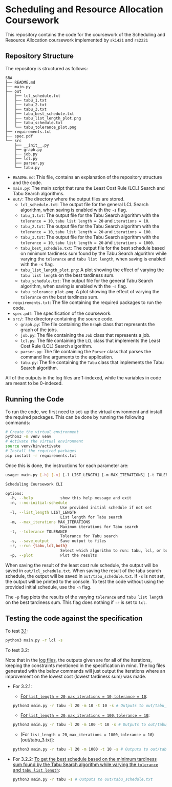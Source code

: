# Scheduling and Resource Allocation Coursework

This repository contains the code for the coursework of the Scheduling and Resource Allocation coursework implemented by `sk1421` and `rs2221`

## Repository Structure

The repository is structured as follows:

``` tree
SRA
├── README.md
├── main.py
├── out
│   ├── lcl_schedule.txt
│   ├── tabu_1.txt
│   ├── tabu_2.txt
│   ├── tabu_3.txt
│   ├── tabu_best_schedule.txt
│   ├── tabu_list_length_plot.png
│   ├── tabu_schedule.txt
│   └── tabu_tolerance_plot.png
├── requirements.txt
├── spec.pdf
└── src
    ├── __init__.py
    ├── graph.py
    ├── job.py
    ├── lcl.py
    ├── parser.py
    └── tabu.py
```

- `README.md`: This file, contains an explanation of the repository structure and the code.
- `main.py`: The main script that runs the Least Cost Rule (LCL) Search and Tabu Search algorithms.
- `out/`: The directory where the output files are stored.
  - `lcl_schedule.txt`: The output file for the general LCL Search algorithm, when saving is enabled with the `-s` flag.
  - `tabu_1.txt`: The output file for the Tabu Search algorithm with the `tolerance = 10`, `tabu list length = 20` and `iterations = 10`.
  - `tabu_2.txt`: The output file for the Tabu Search algorithm with the `tolerance = 10`, `tabu list length = 20` and `iterations = 100`.
  - `tabu_3.txt`: The output file for the Tabu Search algorithm with the `tolerance = 10`, `tabu list length = 20` and `iterations = 1000`.
  - `tabu_best_schedule.txt`: The output file for the best schedule based on minimum tardiness sum found by the Tabu Search algorithm while varying the `tolerance` and `tabu list length`, when saving is enabled with the `-s` flag.
  - `tabu_list_length_plot.png`: A plot showing the effect of varying the `tabu list length` on the best tardiness sum.
  - `tabu_schedule.txt`: The output file for the general Tabu Search algorithm, when saving is enabled with the `-s` flag.
  - `tabu_tolerance_plot.png`: A plot showing the effect of varying the `tolerance` on the best tardiness sum.
- `requirements.txt`: The file containing the required packages to run the code.
- `spec.pdf`: The specification of the coursework.
- `src/`: The directory containing the source code.
  - `graph.py`: The file containing the `Graph` class that represents the graph of the jobs.
  - `job.py`: The file containing the `Job` class that represents a job.
  - `lcl.py`: The file containing the `LCL` class that implements the Least Cost Rule (LCL) Search algorithm.
  - `parser.py`: The file containing the `Parser` class that parses the command line arguments to the application.
  - `tabu.py`: The file containing the `Tabu` class that implements the Tabu Search algorithm.

All of the outputs in the log files are 1-indexed, while the variables in code are meant to be 0-indexed.

## Running the Code

To run the code, we first need to set-up the virtual environment and install the required packages. This can be done by running the following commands:

``` bash
# Create the virtual environment
python3 -m venv venv
# Activate the virtual environment
source venv/bin/activate
# Install the required packages
pip install -r requirements.txt
```

Once this is done, the instructions for each parameter are:

``` bash
usage: main.py [-h] [-n] [-l LIST_LENGTH] [-m MAX_ITERATIONS] [-t TOLERANCE] [-s] [-r {tabu,lcl,both}] [-p]

Scheduling Coursework CLI

options:
  -h, --help            show this help message and exit
  -n, --no-initial-schedule
                        Use provided initial schedule if not set
  -l, --list_length LIST_LENGTH
                        List length for Tabu search
  -m, --max_iterations MAX_ITERATIONS
                        Maximum iterations for Tabu search
  -t, --tolerance TOLERANCE
                        Tolerance for Tabu search
  -s, --save_output     Save output to files
  -r, --run {tabu,lcl,both}
                        Select which algorithm to run: tabu, lcl, or both
  -p, --plot            Plot the results
```

When saving the result of the least cost rule schedule, the output will be saved in `out/lcl_schedule.txt`. When saving the result of the tabu search schedule, the output will be saved in `out/tabu_schedule.txt`. If `-s` is not set, the output will be printed to the console. To test the code without using the provided initial schedule, use the `-n` flag.

The `-p` flag plots the results of the varying `tolerance` and `tabu list length` on the best tardiness sum. This flag does nothing if `-r` is set to `lcl`.

## Testing the code against the specification

To test [3.1](out/lcl_schedule.txt):

``` bash
python3 main.py -r lcl -s
```

To test 3.2:

Note that in the [log files](out/), the outputs given are for all of the iterations, keeping the constraints mentioned in the specification in mind. The log files generated with the below commands will just output the iterations where an improvement on the lowest cost (lowest tardiness sum) was made.

- For 3.2.1:
  - [For `list_length = 20`, `max_iterations = 10`, `tolerance = 10`](out/tabu_1.txt):

  ``` bash
  python3 main.py -r tabu -l 20 -m 10 -t 10 -s # Outputs to out/tabu_schedule.txt
  ```

  - [For `list_length = 20`, `max_iterations = 100`, `tolerance = 10`](out/tabu_2.txt):

  ``` bash
  python3 main.py -r tabu -l 20 -m 100 -t 10 -s # Outputs to out/tabu_schedule.txt
  ```

  - (For `list_length = 20`, `max_iterations = 1000`, `tolerance = 10`)[out/tabu_3.txt]:

  ``` bash
  python3 main.py -r tabu -l 20 -m 1000 -t 10 -s # Outputs to out/tabu_schedule.txt
  ```

- For 3.2.2:
  [To get the best schedule based on the minimum tardiness sum found by the Tabu Search algorithm while varying the `tolerance` and `tabu list length`](out/tabu_best_schedule.txt):

  ``` bash
  python3 main.py -r tabu -s # Outputs to out/tabu_schedule.txt
  ```
